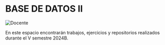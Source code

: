 # BASE DE DATOS II
![Docente](https://img.shields.io/badge/Docente-Jose_Miguel_Llanos_Mosquera-1e1e1e.svg?style=for-the-badge&logo=Docente)

En este espacio encontrarán trabajos, ejercicios y repositorios realizados durante el V semestre 2024B.